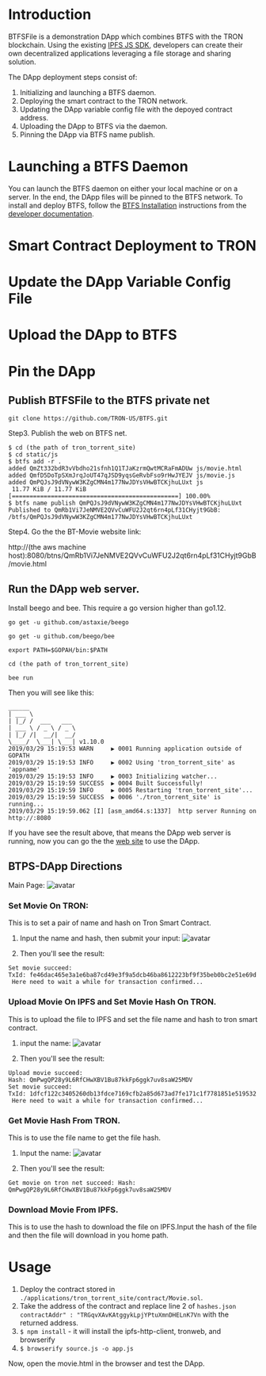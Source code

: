 # Introduction

BTFSFile is a demonstration DApp which combines BTFS with the TRON blockchain. Using the existing [IPFS JS SDK](https://github.com/ipfs/js-ipfs-http-client), developers can create their own decentralized applications leveraging a file storage and sharing solution.

The DApp deployment steps consist of:

1. Initializing and launching a BTFS daemon. 
2. Deploying the smart contract to the TRON network.
3. Updating the DApp variable config file with the depoyed contract address.
4. Uploading the DApp to BTFS via the daemon.
5. Pinning the DApp via BTFS name publish. 

# Launching a BTFS Daemon

You can launch the BTFS daemon on either your local machine or on a server. In the end, the DApp files will be pinned to the BTFS network. To install and deploy BTFS, follow the [BTFS Installation](https://docs.btfs.io/docs/install-btfs) instructions from the [developer documentation](https://docs.btfs.io/). 

# Smart Contract Deployment to TRON



# Update the DApp Variable Config File



# Upload the DApp to BTFS



# Pin the DApp



## Publish BTFSFile to the BTFS private net

```
git clone https://github.com/TRON-US/BTFS.git
```

Step3. Publish the web on BTFS net.
```
$ cd (the path of tron_torrent_site)
$ cd static/js
$ btfs add -r .
added QmZt332bdR3vVbdho21sfnh1Q1TJaKzrmQwtMCRaFmADUw js/movie.html
added QmfD5DoTpSXmJrqJoUT47qJSD9yqsGeRvbFso9rHwJYEJV js/movie.js
added QmPQJsJ9dVNywW3KZgCMN4m177NwJDYsVHwBTCKjhuLUxt js
 11.77 KiB / 11.77 KiB [===============================================] 100.00%
$ btfs name publish QmPQJsJ9dVNywW3KZgCMN4m177NwJDYsVHwBTCKjhuLUxt
Published to QmRb1Vi7JeNMVE2QVvCuWFU2J2qt6rn4pLf31CHyjt9GbB: /btfs/QmPQJsJ9dVNywW3KZgCMN4m177NwJDYsVHwBTCKjhuLUxt
```

Step4. Go the the BT-Movie website link: 

http://(the aws machine host):8080/btns/QmRb1Vi7JeNMVE2QVvCuWFU2J2qt6rn4pLf31CHyjt9GbB/movie.html




## Run the DApp web server.
Install beego and bee. This require a go version higher than go1.12.
```
go get -u github.com/astaxie/beego

go get -u github.com/beego/bee

export PATH=$GOPAH/bin:$PATH
```

```
cd (the path of tron_torrent_site)
```
```
bee run
```
Then you will see like this:
```
______
| ___ \
| |_/ /  ___   ___
| ___ \ / _ \ / _ \
| |_/ /|  __/|  __/
\____/  \___| \___| v1.10.0
2019/03/29 15:19:53 WARN     ▶ 0001 Running application outside of GOPATH
2019/03/29 15:19:53 INFO     ▶ 0002 Using 'tron_torrent_site' as 'appname'
2019/03/29 15:19:53 INFO     ▶ 0003 Initializing watcher...
2019/03/29 15:19:59 SUCCESS  ▶ 0004 Built Successfully!
2019/03/29 15:19:59 INFO     ▶ 0005 Restarting 'tron_torrent_site'...
2019/03/29 15:19:59 SUCCESS  ▶ 0006 './tron_torrent_site' is running...
2019/03/29 15:19:59.062 [I] [asm_amd64.s:1337]  http server Running on http://:8080

```
If you have see the result above, that means the DApp web server is running, now you can go the the [web site](http://localhost:8080) to use the DApp.

## BTPS-DApp Directions
Main Page:
![avatar](https://github.com/TRON-US/BTFS/blob/master/applications/tron_torrent_site/static/img/index_screen_shot.jpg)

### Set Movie On TRON:
This is to set a pair of name and hash on Tron Smart Contract.
1. Input the name and hash, then submit your input:
![avatar](https://github.com/TRON-US/BTFS/blob/master/applications/tron_torrent_site/static/img/set_on_tron_screenshot.jpg)

2. Then you'll see the result:
```
Set movie succeed:
TxId: fe46dac465e3a1e6ba87cd49e3f9a5dcb46ba8612223bf9f35beb0bc2e51e69d
 Here need to wait a while for transaction confirmed...
```

### Upload Movie On IPFS and Set Movie Hash On TRON.
This is to upload the file to IPFS and set the file name and hash to tron smart contract.
1. input the name:
![avatar](https://github.com/TRON-US/BTFS/blob/master/applications/tron_torrent_site/static/img/upload_screenshot.jpg)

2. Then you'll see the result:
```
Upload movie succeed:
Hash: QmPwgQP28y9L6RfCHwXBV1Bu87kkFp6ggk7uv8saW25MDV
Set movie succeed:
TxId: 1dfcf122c3405260db13fdce7169cfb2a85d673ad7fe171c1f7781851e519532
 Here need to wait a while for transaction confirmed...
```

### Get Movie Hash From TRON.
This is to use the file name to get the file hash. 
1. Input the name:
![avatar](https://github.com/TRON-US/BTFS/blob/master/applications/tron_torrent_site/static/img/get_movie_screenshot.jpg)

2. Then you'll see the result:
```
Get movie on tron net succeed: Hash: QmPwgQP28y9L6RfCHwXBV1Bu87kkFp6ggk7uv8saW25MDV
```

### Download Movie From IPFS.
This is to use the hash to download the file on IPFS.Input the hash of the file and then the file will download in you home path.


# Usage

1. Deploy the contract stored in `./applications/tron_torrent_site/contract/Movie.sol`.
2. Take the address of the contract and replace line 2 of `hashes.json contractAddr" : "TRGqvXAvKAtggykLpjYPtuXmnDHELnK7Vn` with the returned address.
3. `$ npm install` - it will install the ipfs-http-client, tronweb, and browserify
4. `$ browserify source.js -o app.js`

Now, open the movie.html in the browser and test the DApp.
